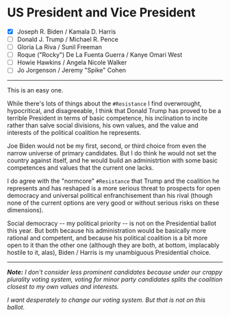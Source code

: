 # US President and Vice President

- [x] Joseph R. Biden / Kamala D. Harris
- [ ] Donald J. Trump / Michael R. Pence
- [ ] Gloria La Riva / Sunil Freeman
- [ ] Roque ("Rocky") De La Fuenta Guerra / Kanye Omari West
- [ ] Howie Hawkins / Angela Nicole Walker
- [ ] Jo Jorgenson / Jeremy "Spike" Cohen

---

This is an easy one.

While there's lots of things about the `#Resistance` I find overwrought,
hypocritical, and disagreeable, I think that Donald Trump has proved to be
a terrible President in terms of basic competence, his inclination to incite
rather than salve social divisions, his own values, and the value and interests
of the political coalition he represents.

Joe Biden would not be my first, second, or third choice from even the narrow universe
of primary candidates. But I do think he would not set the country against itself, and he
would build an administrtion with some basic competences and values that the current
one lacks.

I do agree with the "normcore" `#Resistance` that Trump and the coalition
he represents and has reshaped is a more serious threat to prospects for open democracy
and universal political enfranchisement than his rival (though none of the current
options are very good or without serious risks on these dimensions).

Social democracy -- my political priority -- is not on the Presidential ballot
this year. But both because his administration would be basically more rational
and competent, and because his political coalition is a bit more open to it
than the other one (although they are both, at bottom, implacably hostile to it, alas),
Biden / Harris is my unambiguous Presidential choice.

---

_**Note:** I don't consider less prominent candidates because under our crappy
plurality voting system, voting for minor party candidates splits the coalition closest
to my own values and interests._

_I want desperately to change our voting system. But that is not on this ballot._